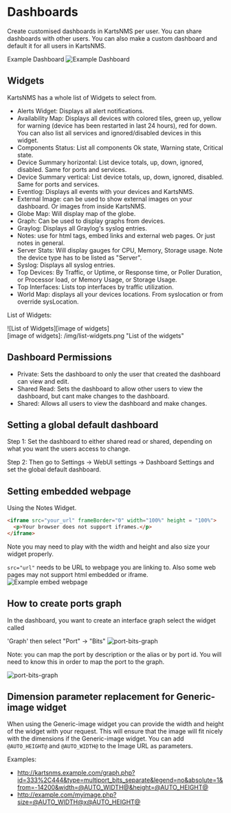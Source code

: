 # Dashboards

Create customised dashboards in KartsNMS per user. You can share
dashboards with other users. You can also make a custom dashboard and
default it for all users in KartsNMS.

Example Dashboard
![Example Dashboard](/img/example-dashboard.png)

## Widgets

KartsNMS has a whole list of Widgets to select from.

- Alerts Widget: Displays all alert notifications.
- Availability Map: Displays all devices with colored tiles, green up,
  yellow for warning (device has been restarted in last 24 hours), red
  for down. You can also list all services and ignored/disabled
  devices in this widget.
- Components Status: List all components Ok state, Warning state, Critical state.
- Device Summary horizontal: List device totals, up, down, ignored,
  disabled. Same for ports and services.
- Device Summary vertical: List device totals, up, down, ignored,
  disabled. Same for ports and services.
- Eventlog: Displays all events with your devices and KartsNMS.
- External Image: can be used to show external images on your
  dashboard. Or images from inside KartsNMS.
- Globe Map: Will display map of the globe.
- Graph: Can be used to display graphs from devices.
- Graylog: Displays all Graylog's syslog entries.
- Notes: use for html tags, embed links and external web pages. Or
  just notes in general.
- Server Stats: Will display gauges for CPU, Memory, Storage
  usage. Note the device type has to be listed as "Server".
- Syslog: Displays all syslog entries.
- Top Devices: By Traffic, or  Uptime, or Response time, or Poller
  Duration, or Processor load, or Memory Usage, or Storage Usage.
- Top Interfaces: Lists top interfaces by traffic utilization.
- World Map: displays all your devices locations. From syslocation or
  from override sysLocation.

List of Widgets:

![List of Widgets][image of widgets]  
[image of widgets]: /img/list-widgets.png "List of the widgets"

## Dashboard Permissions

- Private: Sets the dashboard to only the user that created the
  dashboard can view and edit.
- Shared Read: Sets the dashboard to allow other users to view the
  dashboard, but cant make changes to the dashboard.
- Shared: Allows all users to view the dashboard and make changes.

## Setting a global default dashboard

Step 1: Set the dashboard to either shared read or shared, depending
on what you want the users access to change.

Step 2: Then go to Settings -> WebUI settings -> Dashboard Settings
and set the global default dashboard.

## Setting embedded webpage

Using the Notes Widget.

```html
<iframe src="your_url" frameBorder="0" width="100%" height = "100%">
  <p>Your browser does not support iframes.</p>
</iframe>
```

Note you may need to play with the width and height and also size your widget properly.

``` src="url" ``` needs to be URL to webpage you are linking to.
Also some web pages may not support html embedded or iframe.
![Example embed webpage](/img/example-embed-website.png)

## How to create ports graph

In the dashboard, you want to create an interface graph select the widget called

'Graph' then select "Port" -> "Bits"
![port-bits-graph](/img/port-bits-graph.png)

Note: you can map the port by description or the alias or by port
id. You will need to know this in order to map the port to the graph.

![port-bits-graph](/img/port-bits-port.png)

## Dimension parameter replacement for Generic-image widget

When using the Generic-image widget you can provide the width and
height of the widget with your request. This will ensure that the
image will fit nicely with the dimensions if the Generic-image widget.
You can add `@AUTO_HEIGHT@` and `@AUTO_WIDTH@` to the Image URL as parameters.

Examples:

- <http://kartsnms.example.com/graph.php?id=333%2C444&type=multiport_bits_separate&legend=no&absolute=1&from=-14200&width=@AUTO_WIDTH@&height=@AUTO_HEIGHT@>
- <http://example.com/myimage.php?size=@AUTO_WIDTH@x@AUTO_HEIGHT@>
